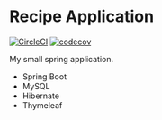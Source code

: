 # Recipe Application 

[![CircleCI](https://circleci.com/gh/jakubdobrogowski/recipeApplication.svg?style=svg)](https://circleci.com/gh/jakubdobrogowski/recipeApplication) [![codecov](https://codecov.io/gh/jakubdobrogowski/recipeApplication/branch/master/graph/badge.svg)](https://codecov.io/gh/jakubdobrogowski/recipeApplication)

My small spring application.

- Spring Boot
- MySQL
- Hibernate
- Thymeleaf

